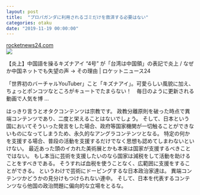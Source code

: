 ```yaml
---
layout: post
title:  "プロパガンダに利用されるゴミだけを救済する必要はない"
categories: otaku
date: "2019-11-19 00:00:00"
---
```



<div class="card">
  <a href="https://rocketnews24.com/2019/10/08/1275236/"></a>
  <div class="card__header">
    <a href="https://rocketnews24.com/2019/10/08/1275236/">rocketnews24.com</a>
  </div>
  <div class="card__image">
    <img src="https://sociorocketnews.files.wordpress.com/2019/10/img_0086.jpg?w=1200&h=630&crop=1">
  </div>
  <div class="card__title">
    <p>【炎上】中国語を操るキズナアイ “4号” が「台湾は中国領」の表記で炎上 / なぜか中国ネットでも失望の声 → その理由 | ロケットニュース24</p>
  </div>
  <div class="card__description">
    <p>「世界初のバーチャルYouTuber」こと「キズナアイ」。可愛らしい風貌に加え、ちょっとポンコツなところがキュートでたまらない！　毎日のように更新される動画で人気を博 …</p>
  </div>
</div>


はっきり言うとオタクコンテンツは宗教です。
政教分離原則を破った時点で異端コンテンツであり、二度と栄えることはないでしょう。
そして、日本という国においてそういった発言をした場合、政府等国家機関が一切触ることができないものになってしまうため、永久的なアングラコンテンツとなる。
特定の何かを支援する場合、普段の活動を支援するだけでなく思想も認めてしまわないといけない。
最近あった頭のイカれた美術展とかも本来は国家が支援するべきことではない。
もし本当に芸術を支援したいのなら国家は減税をして活動を助けることをすべきである。
そうすれば血税を使うことなく、広範囲に支援をすることができる。
というわけで芸術にドーピングするな日本政治家達は。
異端コンテンツかどうかの見分けもつけられない連中。
そして、日本を代表するコンテンツなら他国の政治問題に偏向的な立場をとるな。

